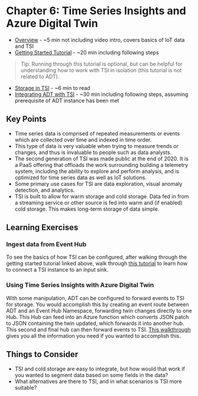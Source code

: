 # Chapter 6: Time Series Insights and Azure Digital Twin

- [Overview](https://docs.microsoft.com/en-us/azure/time-series-insights/overview-what-is-tsi) - ~5 min not including video intro, covers basics of IoT data and TSI
- [Getting Started Tutorial](https://docs.microsoft.com/en-us/azure/time-series-insights/tutorial-set-up-environment) - ~20 min including following steps
> Tip: Running through this tutorial is optional, but can be helpful for understanding how to work with TSI in isolation (this tutorial is not related to ADT). 
- [Storage in TSI](https://docs.microsoft.com/en-us/azure/time-series-insights/concepts-storage ) - ~6 min to read
- [Integrating ADT with TSI](https://docs.microsoft.com/en-us/azure/digital-twins/how-to-integrate-time-series-insights) - ~30 min including following steps, assuming prerequisite of ADT instance has been met

## Key Points

- Time series data is comprised of repeated measurements or events which are collected over time and indexed in time order.
- This type of data is very valuable when trying to measure trends or changes, and thus is invaluable to people such as data analysts.
- The second generation of TSI was made public at the end of 2020. It is a PaaS offering that offloads the work surrounding building a telemetry system, including the ability to explore and perform analysis, and is optimized for time series data as well as IoT solutions.
- Some primary use cases for TSI are data exploration, visual anomaly detection, and analytics.
- TSI is built to allow for warm storage and cold storage. Data fed in from a streaming service or other source is fed into warm and (if enabled) cold storage. This makes long-term storage of data simple.

## Learning Exercises

### Ingest data from Event Hub

To see the basics of how TSI can be configured, after walking through the getting started tutorial linked above, walk through [this tutorial](https://docs.microsoft.com/en-us/azure/time-series-insights/how-to-ingest-data-event-hub) to learn how to connect a TSI instance to an input sink.

### Using Time Series Insights with Azure Digital Twin

With some manipulation, ADT can be configured to forward events to TSI for storage. You would accomplish this by creating an event route between ADT and an Event Hub Namespace, forwarding twin changes directly to one Hub. This Hub can feed into an Azure function which converts JSON patch to JSON containing the twin updated, which forwards it into another hub. This second and final hub can then forward events to TSI. [This walkthrough](https://docs.microsoft.com/en-us/azure/time-series-insights/tutorials-model-sync) gives you all the information you need if you wanted to accomplish this.

## Things to Consider

- TSI and cold storage are easy to integrate, but how would that work if you wanted to segment data based on some fields in the data?
- What alternatives are there to TSI, and in what scenarios is TSI more suitable?
